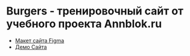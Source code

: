 # Burgers - тренировочный сайт от учебного проекта Annblok.ru

* [Макет сайта Figma](https://www.figma.com/file/RehBWoAzY76nK9DLkxYE51/Burgers-Menu-Responsive-(Copy)?node-id=0%3A99)
* [Демо Сайта](https://nuri-tix.github.io/Module01-Burger/)
